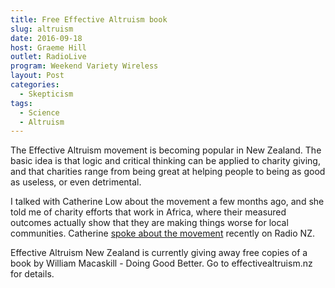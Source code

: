 ```yaml
---
title: Free Effective Altruism book
slug: altruism
date: 2016-09-18
host: Graeme Hill
outlet: RadioLive
program: Weekend Variety Wireless
layout: Post
categories:
  - Skepticism
tags:
  - Science
  - Altruism
---
```


The Effective Altruism movement is becoming popular in New Zealand. The basic idea is that logic and critical thinking can be applied to charity giving, and that charities range from being great at helping people to being as good as useless, or even detrimental.

<!-- more -->

I talked with Catherine Low about the movement a few months ago, and she told me of charity efforts that work in Africa, where their measured outcomes actually show that they are making things worse for local communities. Catherine [spoke about the movement](http://www.radionz.co.nz/national/programmes/nights/audio/201815856/effective-altruism-how-to-do-good-better) recently on Radio NZ.

Effective Altruism New Zealand is currently giving away free copies of a book by William Macaskill - Doing Good Better. Go to effectivealtruism.nz for details.
